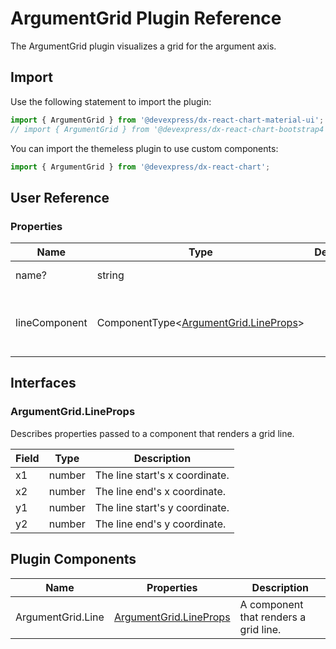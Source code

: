 # ArgumentGrid Plugin Reference

The ArgumentGrid plugin visualizes a grid for the argument axis.

## Import

Use the following statement to import the plugin:

```js
import { ArgumentGrid } from '@devexpress/dx-react-chart-material-ui';
// import { ArgumentGrid } from '@devexpress/dx-react-chart-bootstrap4';
```

You can import the themeless plugin to use custom components:

```js
import { ArgumentGrid } from '@devexpress/dx-react-chart';
```

## User Reference

### Properties

Name | Type | Default | Description
-----|------|---------|------------
name? | string | | An axis name.
lineComponent | ComponentType&lt;[ArgumentGrid.LineProps](#argumentgridlineprops)&gt; | | A component that renders a grid line.

## Interfaces

### ArgumentGrid.LineProps

Describes properties passed to a component that renders a grid line.

Field | Type | Description
------|------|------------
x1 | number | The line start's x coordinate.
x2 | number | The line end's x coordinate.
y1 | number | The line start's y coordinate.
y2 | number | The line end's y coordinate.

## Plugin Components

Name | Properties | Description
-----|------------|------------
ArgumentGrid.Line | [ArgumentGrid.LineProps](#argumentgridlineprops) | A component that renders a grid line.
